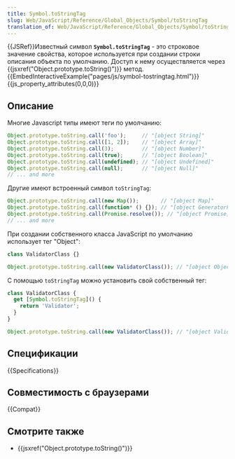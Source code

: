 ```yaml
---
title: Symbol.toStringTag
slug: Web/JavaScript/Reference/Global_Objects/Symbol/toStringTag
translation_of: Web/JavaScript/Reference/Global_Objects/Symbol/toStringTag
---
```


{{JSRef}}Известный символ **`Symbol.toStringTag`** - это строковое значение свойства, которое используется при создании строки описания объекта по умолчанию. Доступ к нему осуществляется через {{jsxref("Object.prototype.toString()")}} метод.{{EmbedInteractiveExample("pages/js/symbol-tostringtag.html")}}{{js_property_attributes(0,0,0)}}

## Описание

Многие Javascript типы имеют теги по умолчанию:

```js
Object.prototype.toString.call('foo');     // "[object String]"
Object.prototype.toString.call([1, 2]);    // "[object Array]"
Object.prototype.toString.call(3);         // "[object Number]"
Object.prototype.toString.call(true);      // "[object Boolean]"
Object.prototype.toString.call(undefined); // "[object Undefined]"
Object.prototype.toString.call(null);      // "[object Null]"
// ... and more
```

Другие имеют встроенный символ `toStringTag`:

```js
Object.prototype.toString.call(new Map());       // "[object Map]"
Object.prototype.toString.call(function* () {}); // "[object GeneratorFunction]"
Object.prototype.toString.call(Promise.resolve()); // "[object Promise]"
// ... and more
```

При создании собственного класса JavaScript по умолчанию использует тег "Object":

```js
class ValidatorClass {}

Object.prototype.toString.call(new ValidatorClass()); // "[object Object]"
```

С помощью `toStringTag` можно установить свой собственный тег:

```js
class ValidatorClass {
  get [Symbol.toStringTag]() {
    return 'Validator';
  }
}

Object.prototype.toString.call(new ValidatorClass()); // "[object Validator]"
```

## Спецификации

{{Specifications}}

## Совместимость с браузерами

{{Compat}}

## Смотрите также

- {{jsxref("Object.prototype.toString()")}}
